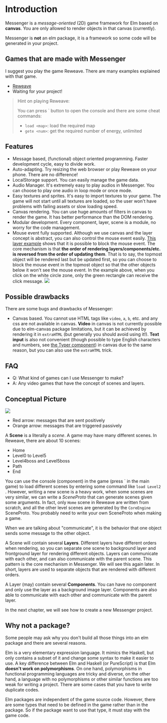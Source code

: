 # Introduction

Messenger is a *message-oriented* (2D) game framework for Elm based on **canvas**. You are only allowed to render objects in that canvas (currently).

Messenger is **not** an elm package, it is a framework so some code will be generated in your project.

## Games that are made with Messenger

I suggest you play the game Reweave. There are many examples explained with that game.

- [Reweave](https://focs.ji.sjtu.edu.cn/silverfocs/demo/2022/p2team01/)
- Waiting for your project!

> Hint on playing Reweave:
>
> You can press ` button to open the console and there are some cheat commands:
>
> - `load <map>`: load the required map
> - `gete <num>`: get the required number of energy, unlimited

## Features

- Message based, (functional) object oriented programming.
  Faster development cycle, easy to divide work.
- Auto-adapting.
  Try resizing the web browser or play Reweave on your phone. There are no difference!
- LocalStorage support.
  You can easily manage the game data.
- Audio Manager.
  It's extremely easy to play audios in Messenger. You can choose to play one audio in loop mode or once mode.
- Easy textures and sprites.
  It's easy to import textures to your game. The game will not start until all textures are loaded, so the user won't have problems with failing assets or slow loading speed.
- Canvas rendering.
  You can use huge amounts of filters in canvas to render the game. It has better performance than the DOM rendering.
- Modular development.
  Every component, layer, scene is a module, no worry for the code management.
- Mouse event fully supported.
  Although we use canvas and the layer concept is abstract, you can also control the mouse event easily. [This layer example](https://github.com/linsyking/messenger-examples/tree/main/layers) shows that it is possible to block the mouse event. The core mechanism is that **the order of rendering layers/components/etc. is reversed from the order of updating them**. That is to say, the topmost object will be rendered last but be updated first, so you can choose to block the mouse event in the topmost object so that the other objects below it won't see the mouse event. In the example above, when you click on the white circle zone, only the green rectangle can receive the click message.
  ![](imgs/layer.png)

## Possible drawbacks

There are some bugs and drawbacks of Messenger:

- Canvas based.
  You cannot use HTML tags like `video`, `a`, `b`, etc. and any css are not available in canvas. **Video** in canvas is not currently possible due to elm-canvas package limitations, but it can be achieved by rendering it in `extraHTML` (but generally you should avoid using it!). **Text input** is also not convenient (though possible to type English characters and numbers, see [the Typer component](https://github.com/linsyking/messenger-examples/tree/main/components)) in canvas due to the same reason, but you can also use the `extraHTML` trick.

## FAQ

- Q: What kind of games can I use Messenger to make?
- A: Any video games that have the concept of scenes and layers.

## Conceptual Picture

![](imgs/concept.png)

- Red arrow: messages that are sent positively
- Orange arrow: messages that are triggered passively

A **Scene** is a literally a *scene*. A game may have many different scenes. In Reweave, there are about 10 scenes:

- Home
- Level0 to Level5
- Level4boss and Level5boss
- Path
- End

You can use the console (component) in the game (press \` in the main game) to load different scenes by entering some command like `load Level2 `. However, writing a new scene is a heavy work, when some scenes are very similar, we can write a *SceneProto* that can generate scenes given some arguments. In fact, only `Home` scene in Reweave are written from scratch, and all the other level scenes are generated by the `CoreEngine` SceneProto. You probably need to write your own SceneProto when making a game.

When we are talking about "communicate", it is the behavior that one object sends some message to the other object.

A Scene will contain several **Layers**. Different layers have different orders when rendering, so you can separate one scene to background layer and frontground layer for rendering different objects. Layers can communicate with each other, and can also communicate with the parent scene. This pattern is the core mechanism in Messenger. We will see this again later. In short, layers are used to separate objects that are rendered with different orders.

A Layer (may) contain several **Components**. You can have no component and only use the layer as a background image layer. Components are also able to communicate with each other and communicate with the parent layer.

In the next chapter, we will see how to create a new Messenger project.

## Why not a package?

Some people may ask why you don't build all those things into an elm package and there are several reasons.

Elm is a very elementary expression language. It mimics the Haskell, but only contains a subset of it and change some syntax to make it easier to use. A key difference between Elm and Haskell (or PureScript) is that Elm **doesn't work on polymorphisms**. On one hand, polymorphisms in functional programming languages are tricky and diverse, on the other hand, a language with no polymorphisms or other similar functions are too weak for writing a project. There are some cases that you have to write duplicate codes.

Elm packages are independent of the game source code. However, there are some types that need to be defined in the game rather than in the package. So if the package want to use that type, it must stay with the game code.
